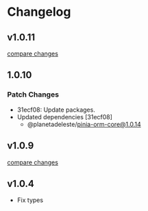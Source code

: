 # Changelog

## v1.0.11

[compare changes](https://github.com/planetadeleste/pinia-orm-core/compare/v1.0.16...v1.0.11)

## 1.0.10

### Patch Changes

- 31ecf08: Update packages.
- Updated dependencies [31ecf08]
  - @planetadeleste/pinia-orm-core@1.0.14

## v1.0.9

[compare changes](https://github.com/planetadeleste/pinia-orm-core/compare/v1.0.1...v1.0.9)

## v1.0.4

- Fix types
